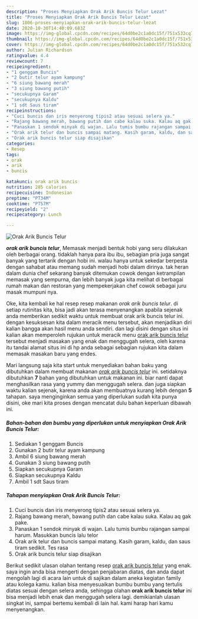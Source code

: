 ```yaml
---
description: "Proses Menyiapkan Orak Arik Buncis Telur Lezat"
title: "Proses Menyiapkan Orak Arik Buncis Telur Lezat"
slug: 1806-proses-menyiapkan-orak-arik-buncis-telur-lezat
date: 2020-10-30T14:40:09.683Z
image: https://img-global.cpcdn.com/recipes/64d0be2c1a0dc15f/751x532cq70/orak-arik-buncis-telur-foto-resep-utama.jpg
thumbnail: https://img-global.cpcdn.com/recipes/64d0be2c1a0dc15f/751x532cq70/orak-arik-buncis-telur-foto-resep-utama.jpg
cover: https://img-global.cpcdn.com/recipes/64d0be2c1a0dc15f/751x532cq70/orak-arik-buncis-telur-foto-resep-utama.jpg
author: Julian Richardson
ratingvalue: 4.4
reviewcount: 7
recipeingredient:
- "1 genggam Buncis"
- "2 butir telur ayam kampung"
- "6 siung bawang merah"
- "3 siung bawang putih"
- "secukupnya Garam"
- "secukupnya Kaldu"
- "1 sdt Saus tiram"
recipeinstructions:
- "Cuci buncis dan iris menyerong tipis2 atau sesuai selera ya."
- "Rajang bawang merah, bawang putih dan cabe kalau suka. Kalau aq gak pake."
- "Panaskan 1 sendok minyak di wajan. Lalu tumis bumbu rajangan sampai harum. Masukkan buncis lalu telor"
- "Orak arik telur dan buncis sampai matang. Kasih garam, kaldu, dan saus tiram sedikit. Tes rasa"
- "Orak arik buncis telur siap disajikan"
categories:
- Resep
tags:
- orak
- arik
- buncis

katakunci: orak arik buncis 
nutrition: 285 calories
recipecuisine: Indonesian
preptime: "PT34M"
cooktime: "PT57M"
recipeyield: "2"
recipecategory: Lunch

---
```



![Orak Arik Buncis Telur](https://img-global.cpcdn.com/recipes/64d0be2c1a0dc15f/751x532cq70/orak-arik-buncis-telur-foto-resep-utama.jpg)

<b><i>orak arik buncis telur</i></b>, Memasak menjadi bentuk hobi yang seru dilakukan oleh berbagai orang. tidaklah hanya para ibu ibu, sebagian pria juga sangat banyak yang tertarik dengan hobi ini. walau hanya untuk sekedar berpesta dengan sahabat atau memang sudah menjadi hobi dalam dirinya. tak heran dalam dunia chef sekarang banyak ditemukan cowok dengan ketrampilan memasak yang sempurna, dan lebih banyak juga kita melihat di berbagai rumah makan dan restoran yang mempekerjakan chef cowok sebagai juru masak mumpuni nya.



Oke, kita kembali ke hal resep resep makanan <i>orak arik buncis telur</i>. di setiap rutinitas kita, bisa jadi akan terasa menyenangkan apabila sejenak anda memberikan sedikit waktu untuk membuat orak arik buncis telur ini. dengan kesuksesan kita dalam meracik menu tersebut, akan menjadikan diri kalian bangga akan hasil menu anda sendiri. dan lagi disini dengan situs ini kalian akan memperoleh rujukan untuk meracik menu <u>orak arik buncis telur</u> tersebut menjadi masakan yang enak dan menggugah selera, oleh karena itu tandai alamat situs ini di hp anda sebagai sebagian rujukan kita dalam memasak masakan baru yang endes.


Mari langsung saja kita start untuk menyediakan bahan baku yang dibutuhkan dalam membuat makanan <u><i>orak arik buncis telur</i></u> ini. setidaknya dibutuhkan <b>7</b> bahan yang dibutuhkan untuk makanan ini. biar nanti dapat menghasilkan rasa yang yummy dan menggugah selera. dan juga siapkan waktu kalian sejenak, karena anda akan membuatnya kurang lebih dengan <b>5</b> tahapan. saya menginginkan semua yang diperlukan sudah kita punya disini, oke mari kita proses dengan mencatat dulu bahan keperluan dibawah ini.

<!--inarticleads1-->

##### Bahan-bahan dan bumbu yang diperlukan untuk menyiapkan Orak Arik Buncis Telur:

1. Sediakan 1 genggam Buncis
1. Gunakan 2 butir telur ayam kampung
1. Ambil 6 siung bawang merah
1. Gunakan 3 siung bawang putih
1. Siapkan secukupnya Garam
1. Siapkan secukupnya Kaldu
1. Ambil 1 sdt Saus tiram




<!--inarticleads2-->

##### Tahapan menyiapkan Orak Arik Buncis Telur:

1. Cuci buncis dan iris menyerong tipis2 atau sesuai selera ya.
1. Rajang bawang merah, bawang putih dan cabe kalau suka. Kalau aq gak pake.
1. Panaskan 1 sendok minyak di wajan. Lalu tumis bumbu rajangan sampai harum. Masukkan buncis lalu telor
1. Orak arik telur dan buncis sampai matang. Kasih garam, kaldu, dan saus tiram sedikit. Tes rasa
1. Orak arik buncis telur siap disajikan




Berikut sedikit ulasan olahan tentang resep <u>orak arik buncis telur</u> yang enak. saya ingin anda bisa mengerti dengan penjabaran diatas, dan anda dapat mengolah lagi di acara lain untuk di sajikan dalam aneka kegiatan family atau kolega kamu. kalian bisa menyesuaikan bumbu bumbu yang tertulis diatas sesuai dengan selera anda, sehingga olahan <b>orak arik buncis telur</b> ini bisa menjadi lebih enak dan menggugah selera lagi. demikianlah ulasan singkat ini, sampai bertemu kembali di lain hal. kami harap hari kamu menyenangkan.

